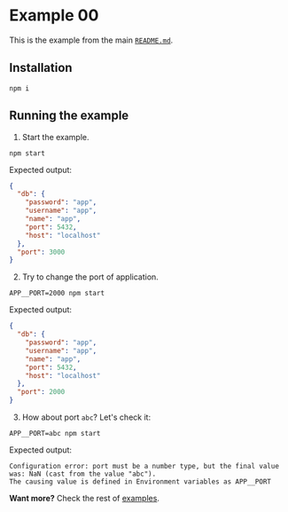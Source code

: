 # Example 00

This is the example from the main [`README.md`](../../README.md).  

## Installation

```shell
npm i
```

## Running the example

1. Start the example.

```shell
npm start
```

Expected output:

```json
{
  "db": {
    "password": "app",
    "username": "app",
    "name": "app",
    "port": 5432,
    "host": "localhost"
  },
  "port": 3000
}
```

2. Try to change the port of application.

```shell
APP__PORT=2000 npm start
```

Expected output:

```json
{
  "db": {
    "password": "app",
    "username": "app",
    "name": "app",
    "port": 5432,
    "host": "localhost"
  },
  "port": 2000
}
```

3. How about port `abc`? Let's check it: 

```shell
APP__PORT=abc npm start
```

Expected output:

```
Configuration error: port must be a number type, but the final value was: NaN (cast from the value "abc").
The causing value is defined in Environment variables as APP__PORT
```

**Want more?** Check the rest of [examples](..).
